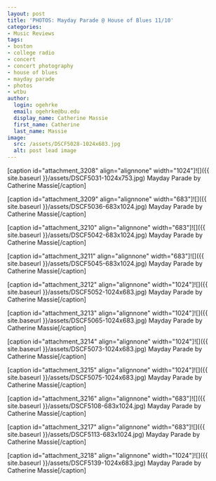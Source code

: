 ```yaml
---
layout: post
title: 'PHOTOS: Mayday Parade @ House of Blues 11/10'
categories:
- Music Reviews
tags:
- boston
- college radio
- concert
- concert photography
- house of blues
- mayday parade
- photos
- wtbu
author:
  login: ogehrke
  email: ogehrke@bu.edu
  display_name: Catherine Massie
  first_name: Catherine
  last_name: Massie
image:
  src: /assets/DSCF5028-1024x683.jpg
  alt: post lead image
---
```

\[caption id="attachment\_3208" align="alignnone" width="1024"\]![]({{ site.baseurl }}/assets/DSCF5031-1024x753.jpg) Mayday Parade by Catherine Massie\[/caption\]

\[caption id="attachment\_3209" align="alignnone" width="683"\]![]({{ site.baseurl }}/assets/DSCF5036-683x1024.jpg) Mayday Parade by Catherine Massie\[/caption\]

\[caption id="attachment\_3210" align="alignnone" width="683"\]![]({{ site.baseurl }}/assets/DSCF5042-683x1024.jpg) Mayday Parade by Catherine Massie\[/caption\]

\[caption id="attachment\_3211" align="alignnone" width="683"\]![]({{ site.baseurl }}/assets/DSCF5045-683x1024.jpg) Mayday Parade by Catherine Massie\[/caption\]

\[caption id="attachment\_3212" align="alignnone" width="1024"\]![]({{ site.baseurl }}/assets/DSCF5052-1024x683.jpg) Mayday Parade by Catherine Massie\[/caption\]

\[caption id="attachment\_3213" align="alignnone" width="1024"\]![]({{ site.baseurl }}/assets/DSCF5065-1024x683.jpg) Mayday Parade by Catherine Massie\[/caption\]

\[caption id="attachment\_3214" align="alignnone" width="1024"\]![]({{ site.baseurl }}/assets/DSCF5073-1024x683.jpg) Mayday Parade by Catherine Massie\[/caption\]

\[caption id="attachment\_3215" align="alignnone" width="1024"\]![]({{ site.baseurl }}/assets/DSCF5075-1024x683.jpg) Mayday Parade by Catherine Massie\[/caption\]

\[caption id="attachment\_3216" align="alignnone" width="683"\]![]({{ site.baseurl }}/assets/DSCF5108-683x1024.jpg) Mayday Parade by Catherine Massie\[/caption\]

\[caption id="attachment\_3217" align="alignnone" width="683"\]![]({{ site.baseurl }}/assets/DSCF5113-683x1024.jpg) Mayday Parade by Catherine Massie\[/caption\]

\[caption id="attachment\_3218" align="alignnone" width="1024"\]![]({{ site.baseurl }}/assets/DSCF5139-1024x683.jpg) Mayday Parade by Catherine Massie\[/caption\]